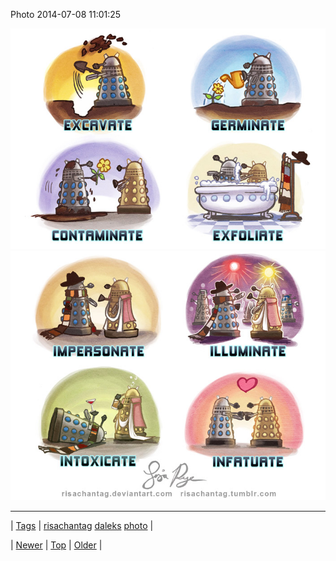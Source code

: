 <!--
title: Photo 2014-07-08 11
date: 2020-06-28T15:27:00.344Z
tags: risachantag, daleks, photo
-->


Photo 2014-07-08 11:01:25

![](91140834492-0.jpg)
![](91140834492-1.jpg)

<!--BOTTOM-POST-NAVIGATION-->
---

| [Tags](tags.md) | [risachantag](tag-risachantag.md) [daleks](tag-daleks.md) [photo](tag-photo.md) |

| [Newer](91130237181.md) | [Top](index.md) | [Older](91153675175.md) |
